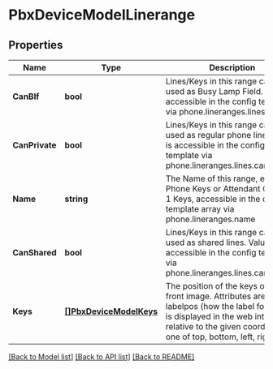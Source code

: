 # PbxDeviceModelLinerange

## Properties

Name | Type | Description | Notes
------------ | ------------- | ------------- | -------------
**CanBlf** | **bool** | Lines/Keys in this range can be used as Busy Lamp Field. Value is accessible in the config template via phone.lineranges.lines.can_blf | 
**CanPrivate** | **bool** | Lines/Keys in this range can be used as regular phone lines. Value is accessible in the config template via phone.lineranges.lines.can_private | 
**Name** | **string** | The Name of this range, e.g. Phone Keys or Attendant Console 1 Keys, accessible in the config template array via phone.lineranges.name | 
**CanShared** | **bool** | Lines/Keys in this range can be used as shared lines. Value is accessible in the config template via phone.lineranges.lines.can_shared | 
**Keys** | [**[]PbxDeviceModelKeys**](PbxDeviceModel_keys.md) | The position of the keys on the front image. Attributes are x, y, labelpos (how the label for the key is displayed in the web interface, relative to the given coordinates; one of top, bottom, left, right). | 

[[Back to Model list]](../README.md#documentation-for-models) [[Back to API list]](../README.md#documentation-for-api-endpoints) [[Back to README]](../README.md)


